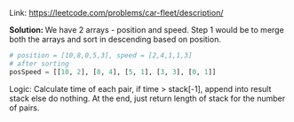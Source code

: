 Link: https://leetcode.com/problems/car-fleet/description/

<b>Solution: </b>We have 2 arrays - position and speed. Step 1 would be to merge both the arrays and sort in descending based on position. 

```python
# position = [10,8,0,5,3], speed = [2,4,1,1,3]
# after sorting
posSpeed = [[10, 2], [8, 4], [5, 1], [3, 3], [0, 1]]
```

Logic: Calculate time of each pair, if time > stack[-1], append into result stack else do nothing. At the end, just return length of stack for the number of pairs. 
